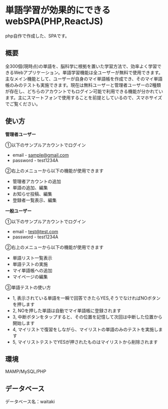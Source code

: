# 単語学習が効果的にできるwebSPA(PHP,ReactJS)
php自作で作成した、SPAです。

## 概要
全300個(現時点)の単語を、脳科学に根拠を置いた学習方法で、効率よく学習できるWebアプリケーション。単語学習機能は全ユーザーが無料で使用できます。
主なメイン機能として、ユーザーが自身のマイ単語帳を作成でき、そのマイ単語帳のみのテストも実施できます。現在は無料ユーザーと管理者ユーザーの2種類が存在し、どちらのアカウントでもログイン可能で利用できる機能が分かれています。主にスマートフォンで使用することを前提としているので、スマホサイズでご覧ください。

## 使い方
**管理者ユーザー**

①以下のサンプルアカウントでログイン
- email - sample@gmail.com
- password - test1234A

②右上のメニューから以下の機能が使用できます
- 管理者アカウントの追加
- 単語の追加、編集
- お知らせ投稿、編集
- 登録者一覧表示、編集

**一般ユーザー**

①以下のサンプルアカウントでログイン
- email - test@test.com
- password - test1234A

②右上のメニューから以下の機能が使用できます
- 単語リスト一覧表示
- 単語テストの実施
- マイ単語帳への追加
- マイページの編集

③単語テストの使い方
- 1, 表示されている単語を一瞬で回答できたらYES,そうでなければNOボタンを押します
- 2, NOを押した単語は自動でマイ単語帳に登録されます
- 3, 中断ボタンをタップすると、その位置を記憶して次回は中断した位置から開始します
- 4, マイリストで復習をしながら、マイリストの単語のみのテストを実施します
- 5, マイリストテストでYESが押されたものはマイリストから削除されます

## 環境
MAMP/MySQL/PHP

## データベース
データベース名：waitaki
